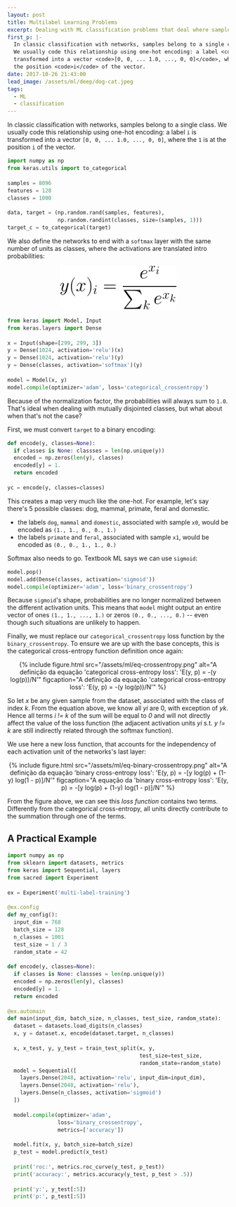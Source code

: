 ```yaml
---
layout: post
title: Multilabel Learning Problems
excerpt: Dealing with ML classification problems that deal where samples aren't mutually disjointed.
first_p: |-
  In classic classification with networks, samples belong to a single class.
  We usually code this relationship using one-hot encoding: a label <code>i</code> is
  transformed into a vector <code>[0, 0, ... 1.0, ..., 0, 0]</code>, where the <code>1</code> is at
  the position <code>i</code> of the vector.
date: 2017-10-26 21:43:00
lead_image: /assets/ml/deep/dog-cat.jpeg
tags:
  - ML
  - classification
---
```


In classic classification with networks, samples belong to a single class.
We usually code this relationship using one-hot encoding: a label `i` is
transformed into a vector `[0, 0, ... 1.0, ..., 0, 0]`, where the `1` is at
the position `i` of the vector.

```python
import numpy as np
from keras.utils import to_categorical

samples = 8096
features = 128
classes = 1000

data, target = (np.random.rand(samples, features),
                np.random.randint(classes, size=(samples, 1)))
target_c = to_categorical(target)
```

We also define the networks to end with a `softmax` layer with the same number
of units as classes, where the activations are translated intro probabilities:

<center>
  <figure class="equation">
    <img src="/assets/ml/eq-softmax.png"
         alt="Softmax function" />
  </figure>
</center>

```python
from keras import Model, Input
from keras.layers import Dense

x = Input(shape=[299, 299, 3])
y = Dense(1024, activation='relu')(x)
y = Dense(1024, activation='relu')(y)
y = Dense(classes, activation='softmax')(y)

model = Model(x, y)
model.compile(optimizer='adam', loss='categorical_crossentropy')
```

Because of the normalization factor, the probabilities will always sum to
`1.0`. That's ideal when dealing with mutually disjointed classes, but what
about when that's not the case?

First, we must convert `target` to a binary encoding:

```python
def encode(y, classes=None):
  if classes is None: classses = len(np.unique(y))
  encoded = np.zeros(len(y), classes)
  encoded[y] = 1.
  return encoded

yc = encode(y, classes=classes)
```

This creates a map very much like the one-hot.
For example, let's say there's 5 possible classes:
dog, mammal, primate, feral and domestic.

- the labels `dog`, `mammal` and `domestic`, associated with sample `x0`, would be
  encoded as `(1., 1., 0., 0., 1.)`
- the labels `primate` and `feral`, associated with sample `x1`, would be encoded
  as `(0., 0., 1., 1., 0.)`

Softmax also needs to go. Textbook ML says we can use `sigmoid`:

```python
model.pop()
model.add(Dense(classes, activation='sigmoid'))
model.compile(optimizer='adam', loss='binary_crossentropy')
```

Because `sigmoid`'s shape, probabilities are no longer normalized between
the different activation units. This means that `model` might output an
entire vector of ones `(1., 1., ..., 1.)` or zeros `(0., 0., ..., 0.)` -- even
though such situations are unlikely to happen.

Finally, we must replace our `categorical_crossentropy` loss function by the
`binary_crossentropy`. To ensure we are up with the base concepts, this is the
categorical cross-entropy function definition once again:

<center>
{% include figure.html
   src="/assets/ml/eq-crossentropy.png"
   alt="A definição da equação 'categorical cross-entropy loss': 'E(y, p) = -(y log(p))/N'"
   figcaption="A definição da equação 'categorical cross-entropy loss': 'E(y, p) = -(y log(p))/N'" %}
</center>

So let *x* be any given sample from the dataset, associated with the class of index *k*.
From the equation above, we know all *yi* are 0, with exception of *yk*. Hence all terms *i != k*
of the sum will be equal to *0* and will not directly affect the value of the loss function
(the adjacent activation units *yi* s.t. *y != k* are still indirectly related through the softmax function).

We use here a new loss function, that accounts for the independency of each activation unit
of the networks's last layer:
<center>
{% include figure.html
   src="/assets/ml/eq-binary-crossentropy.png"
   alt="A definição da equação 'binary cross-entropy loss': 'E(y, p) = -[y log(p) + (1-y) log(1 - p)]/N'"
   figcaption="A equação da 'binary cross-entropy loss': 'E(y, p) = -[y log(p) + (1-y) log(1 - p)]/N'" %}
</center>

From the figure above, we can see this *loss function* contains two terms.
Differently from the categorical cross-entropy, all units directly contribute to the summation through
one of the terms.

## A Practical Example

```python
import numpy as np
from sklearn import datasets, metrics
from keras import Sequential, layers
from sacred import Experiment

ex = Experiment('multi-label-training')

@ex.config
def my_config():
  input_dim = 768
  batch_size = 128
  n_classes = 1001
  test_size = 1 / 3
  random_state = 42

def encode(y, classes=None):
  if classes is None: classses = len(np.unique(y))
  encoded = np.zeros(len(y), classes)
  encoded[y] = 1.
  return encoded

@ex.automain
def main(input_dim, batch_size, n_classes, test_size, random_state):
  dataset = datasets.load_digits(n_classes)
  x, y = dataset.x, encode(dataset.target, n_classes)

  x, x_test, y, y_test = train_test_split(x, y,
                                          test_size=test_size,
                                          random_state=random_state)
  model = Sequential([
    layers.Dense(2048, activation='relu', input_dim=input_dim),
    layers.Dense(2048, activation='relu'),
    layers.Dense(n_classes, activation='sigmoid')
  ])

  model.compile(optimizer='adam',
                loss='binary_crossentropy',
                metrics=['accuracy'])

  model.fit(x, y, batch_size=batch_size)
  p_test = model.predict(x_test)

  print('roc:', metrics.roc_curve(y_test, p_test))
  print('accuracy:', metrics.accuracy(y_test, p_test > .5))

  print('y:', y_test[:5])
  print('p:', p_test[:5])
```
